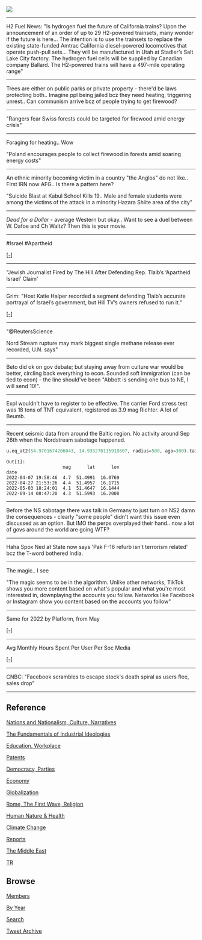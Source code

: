 <img src="https://drive.google.com/uc?export=view&id=1B2wf9R7AMH1d7Vw6e2mucLbIQ5NSjir7"/>

---

H2 Fuel News: "Is hydrogen fuel the future of California trains? Upon
the announcement of an order of up to 29 H2-powered trainsets, many
wonder if the future is here... The intention is to use the trainsets
to replace the existing state-funded Amtrac California diesel-powered
locomotives that operate push-pull sets... They will be manufactured
in Utah at Stadler’s Salt Lake City factory. The hydrogen fuel cells
will be supplied by Canadian company Ballard. The H2-powered trains
will have a 497-mile operating range"

---

Trees are either on public parks or private property - there'd be laws
protecting both.. Imagine ppl being jailed bcz they need heating,
triggering unrest.. Can communism arrive bcz of people trying to get
firewood?

---

"Rangers fear Swiss forests could be targeted for firewood amid energy
crisis"

---

Foraging for heating.. Wow

"Poland encourages people to collect firewood in forests amid soaring energy costs"

---

An ethnic minority becoming victim in a country "the Anglos" do not
like.. First IRN now AFG.. Is there a pattern here?

"Suicide Blast at Kabul School Kills 19.. Male and female students were
among the victims of the attack in a minority Hazara Shiite area of
the city"

---

*Dead for a Dollar* - average Western but okay.. Want to see a duel
between W. Dafoe and Ch Waltz? Then this is your movie.

---

\#Israel \#Apartheid 

[[-]](https://youtu.be/3a7d4Qa8M6I?t=390)

---

"Jewish Journalist Fired by The Hill After Defending Rep. Tlaib’s
‘Apartheid Israel’ Claim'

---

Grim: "Host Katie Halper recorded a segment defending Tlaib’s accurate
portrayal of Israel’s government, but Hill TV’s owners refused to run
it."

[[-]](https://theintercept.com/2022/09/29/hill-tv-israel-apartheid-rashida-tlaib-censorship/)

---

"@ReutersScience

Nord Stream rupture may mark biggest single methane release ever recorded, U.N. says"

---

Beto did ok on gov debate; but staying away from culture war would be
better, circling back everything to econ. Sounded soft immigration
(can be tied to econ) - the line should've been "Abbott is sending one
bus to NE, I will send 10!".

---

Expl wouldn't have to register to be effective. The carrier Ford
stress test was 18 tons of TNT equivalent, registered as 3.9 mag
Richter. A lot of Beumb.

---

Recent seismic data from around the Baltic region. No activity around
Sep 26th when the Nordstream sabotage happened.

```python
u.eq_at2(54.9701674206043, 14.933270115918607, radius=500, ago=300).tail(4)
```

```text
Out[1]: 
                     mag      lat      lon
date                                      
2022-04-07 19:58:46  4.7  51.4991  16.0769
2022-04-27 21:53:26  4.4  51.4957  16.1715
2022-05-03 18:24:01  4.1  51.4647  16.1444
2022-09-14 08:47:20  4.3  51.5993  16.2008
```

---

Before the NS sabotage there was talk in Germany to just turn on NS2
damn the consequences - clearly "some people" didn't want this issue
even discussed as an option. But IMO the perps overplayed their
hand.. now a lot of govs around the world are going WTF?

---

Haha Spox Ned at State now says 'Pak F-16 refurb isn't terrorism
related' bcz the T-word bothered India.

---

The magic.. I see

"The magic seems to be in the algorithm. Unlike other networks, TikTok
shows you more content based on what's popular and what you're most
interested in, downplaying the accounts you follow. Networks like
Facebook or Instagram show you content based on the accounts you
follow"

---

Same for 2022 by Platform, from May

[[-]](https://pbs.twimg.com/media/Fd96aptWAAE0rbc?format=jpg&name=small)

---

Avg Monthly Hours Spent Per User Per Soc Media 

[[-]](https://pbs.twimg.com/media/Fd96UyCX0AA3doX?format=jpg&name=small)

---

CNBC: "Facebook scrambles to escape stock's death spiral as users
flee, sales drop"

---

## Reference

[Nations and Nationalism, Culture, Narratives](2013/02/nations-and-nationalism.html)

[The Fundamentals of Industrial Ideologies](2011/04/fundamentals-of-industrial-ideologies.html)

[Education, Workplace](2017/09/education-workplace.html)

[Patents](2018/09/patents.html)

[Democracy, Parties](2016/11/democracy.html)

[Economy](2018/05/economy.html)

[Globalization](2018/09/globalization.html)

[Rome, The First Wave, Religion](2017/12/rome.html)

[Human Nature & Health](2020/07/human-nature.html)

[Climate Change](2018/12/climate.html)

[Reports](2019/05/reports.html)

[The Middle East](2019/07/middleeast.html)

[TR](../tr)

## Browse

[Members](2022/08/members.html)

[By Year](years.html)

[Search](search.html)

[Tweet Archive](tweets/index.html)
